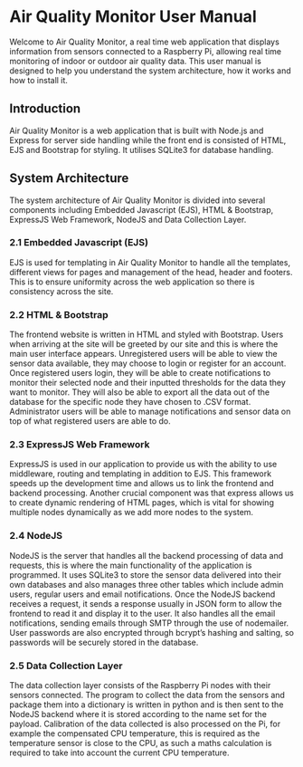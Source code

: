 # Air Quality Monitor User Manual

Welcome to Air Quality Monitor, a real time web application that displays information from sensors connected to a Raspberry Pi, allowing real time monitoring of indoor or outdoor air quality data. This user manual is designed to help you understand the system architecture, how it works and how to install it.

## Introduction
Air Quality Monitor is a web application that is built with Node.js and Express for server side handling while the front end is consisted of HTML, EJS and Bootstrap for styling. It utilises SQLite3 for database handling.

## System Architecture
The system architecture of Air Quality Monitor is divided into several components including Embedded Javascript (EJS), HTML & Bootstrap, ExpressJS Web Framework, NodeJS and Data Collection Layer.

### 2.1 Embedded Javascript (EJS)

EJS is used for templating in Air Quality Monitor to handle all the templates, different views for pages and management of the head, header and footers. This is to ensure uniformity across the web application so there is consistency across the site.

### 2.2 HTML & Bootstrap

The frontend website is written in HTML and styled with Bootstrap. Users when arriving at the site will be greeted by our site and this is where the main user interface appears. Unregistered users will be able to view the sensor data available, they may choose to login or register for an account. Once registered users login, they will be able to create notifications to monitor their selected node and their inputted thresholds for the data they want to monitor. They will also be able to export all the data out of the database for the specific node they have chosen to .CSV format. Administrator users will be able to manage notifications and sensor data on top of what registered users are able to do.

### 2.3 ExpressJS Web Framework

ExpressJS is used in our application to provide us with the ability to use middleware, routing and templating in addition to EJS. This framework speeds up the development time and allows us to link the frontend and backend processing. Another crucial component was that express allows us to create dynamic rendering of HTML pages, which is vital for showing multiple nodes dynamically as we add more nodes to the system.

### 2.4 NodeJS

NodeJS is the server that handles all the backend processing of data and requests, this is where the main functionality of the application is programmed. It uses SQLite3 to store the sensor data delivered into their own databases and also manages three other tables which include admin users, regular users and email notifications. Once the NodeJS backend receives a request, it sends a response usually in JSON form to allow the frontend to read it and display it to the user. It also handles all the email notifications, sending emails through SMTP through the use of nodemailer. User passwords are also encrypted through bcrypt’s hashing and salting, so passwords will be securely stored in the database.

### 2.5 Data Collection Layer

The data collection layer consists of the Raspberry Pi nodes with their sensors connected. The program to collect the data from the sensors and package them into a dictionary is written in python and is then sent to the NodeJS backend where it is stored according to the name set for the payload. Calibration of the data collected is also processed on the Pi, for example the compensated CPU temperature, this is required as the temperature sensor is close to the CPU, as such a maths calculation is required to take into account the current CPU temperature.

